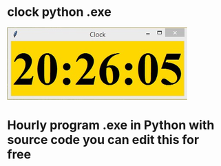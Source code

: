 # clock python .exe

<img src="img.jpg">


# Hourly program .exe in Python with source code you can edit this for free


